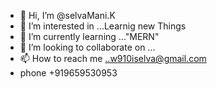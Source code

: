 - 👋 Hi, I’m @selvaMani.K
- 👀 I’m interested in ...Learnig new Things
- 🌱 I’m currently learning ..."MERN"
- 💞️ I’m looking to collaborate on ...
- 📫 How to reach me ..w910iselva@gmail.com
- phone +919659530953

<!---
selvakisar/selvakisar is a ✨ special ✨ repository because its `README.md` (this file) appears on your GitHub profile.
You can click the Preview link to take a look at your changes.
--->

